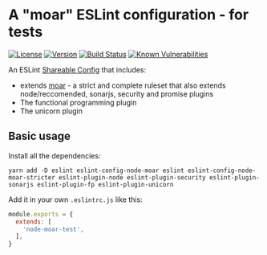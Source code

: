 # A "moar" ESLint configuration - for tests

[![License](https://img.shields.io/badge/License-MIT-yellow.svg)](https://opensource.org/licenses/MIT)
[![Version](https://img.shields.io/npm/v/eslint-config-node-moar-test.svg?style=flat-square)](https://npmjs.com/package/eslint-config-node-moar-test)
[![Build Status](https://github.com/ildella/eslint-config-node-moar-test/actions/workflows/main.yaml/badge.svg)](https://github.com/ildella/eslint-config-node-moar-test/actions)
[![Known Vulnerabilities](https://snyk.io/test/github/ildella/eslint-config-node-moar-test/badge.svg?targetFile=package.json)](https://snyk.io/test/github/ildella/eslint-config-node-moar-test?targetFile=package.json)

An ESLint [Shareable Config](https://eslint.org/docs/latest/developer-guide/shareable-configs) that includes:

  * extends [moar](https://github.com/ildella/eslint-config-node-moar) - a strict and complete ruleset that also extends node/reccomended, sonarjs, security and promise plugins
  * The functional programming plugin
  * The unicorn plugin

## Basic usage

Install all the dependencies:

```shell
yarn add -D eslint eslint-config-node-moar eslint eslint-config-node-moar-stricter eslint-plugin-node eslint-plugin-security eslint-plugin-sonarjs eslint-plugin-fp eslint-plugin-unicorn
```

Add it in your own `.eslintrc.js` like this:

```javascript
module.exports = {
  extends: [
    'node-moar-test',
  ],
}
```
